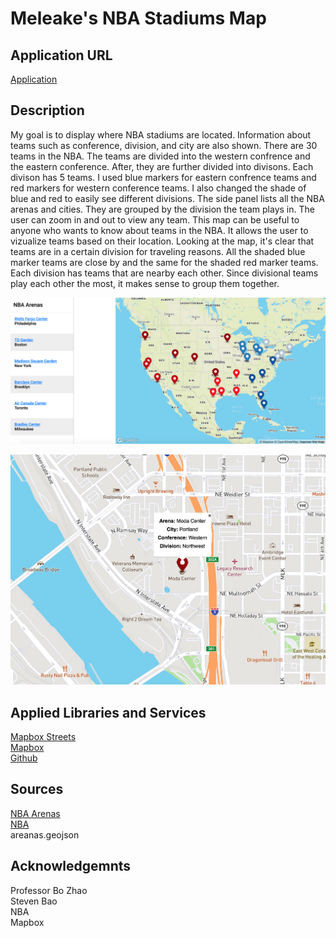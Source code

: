 # Meleake's NBA Stadiums Map

## Application URL

[Application](https://meleakewubbie.github.io/geog495_final.github.io/index.html) 

## Description

My goal is to display where NBA stadiums are located. Information about teams such as conference, division, and city are also shown. There are 30 teams in the NBA. The teams are divided into the western confrence and the eastern conference. After, they are further divided into divisons. Each divison has 5 teams. I used blue markers for eastern confrence teams and red markers for western conference teams. I also changed the shade of blue and red to easily see different divisions. The side panel lists all the NBA arenas and cities. They are grouped by the division the team plays in. The user can zoom in and out to view any team. This map can be useful to anyone who wants to know about teams in the NBA. It allows the user to vizualize teams based on their location. Looking at the map, it's clear that teams are in a certain division for traveling reasons. All the shaded blue marker teams are close by and the same for the shaded red marker teams. Each division has teams that are nearby each other. Since divisional teams play each other the most, it makes sense to group them together. 


![my screenshot](https://github.com/meleakewubbie/geog495_final.github.io/blob/master/assets/screenshot.png)

![my screenshot2](https://github.com/meleakewubbie/geog495_final.github.io/blob/master/assets/screenshot2.png)

## Applied Libraries and Services

[Mapbox Streets](https://www.mapbox.com/maps/streets)\
[Mapbox](https://studio.mapbox.com/)\
[Github](https://github.com/)

## Sources

[NBA Arenas](https://basketball.fandom.com/wiki/National_Basketball_Association_arenas)\
[NBA](https://www.nba.com/)\
areanas.geojson

## Acknowledgemnts

Professor Bo Zhao\
Steven Bao\
NBA\
Mapbox 
